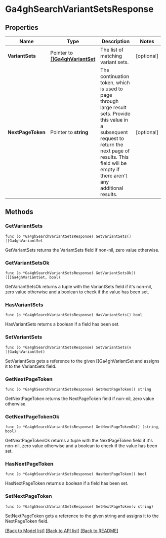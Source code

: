 # Ga4ghSearchVariantSetsResponse

## Properties

Name | Type | Description | Notes
------------ | ------------- | ------------- | -------------
**VariantSets** | Pointer to [**[]Ga4ghVariantSet**](ga4ghVariantSet.md) | The list of matching variant sets. | [optional] 
**NextPageToken** | Pointer to **string** | The continuation token, which is used to page through large result sets. Provide this value in a subsequent request to return the next page of results. This field will be empty if there aren&#39;t any additional results. | [optional] 

## Methods

### GetVariantSets

`func (o *Ga4ghSearchVariantSetsResponse) GetVariantSets() []Ga4ghVariantSet`

GetVariantSets returns the VariantSets field if non-nil, zero value otherwise.

### GetVariantSetsOk

`func (o *Ga4ghSearchVariantSetsResponse) GetVariantSetsOk() ([]Ga4ghVariantSet, bool)`

GetVariantSetsOk returns a tuple with the VariantSets field if it's non-nil, zero value otherwise
and a boolean to check if the value has been set.

### HasVariantSets

`func (o *Ga4ghSearchVariantSetsResponse) HasVariantSets() bool`

HasVariantSets returns a boolean if a field has been set.

### SetVariantSets

`func (o *Ga4ghSearchVariantSetsResponse) SetVariantSets(v []Ga4ghVariantSet)`

SetVariantSets gets a reference to the given []Ga4ghVariantSet and assigns it to the VariantSets field.

### GetNextPageToken

`func (o *Ga4ghSearchVariantSetsResponse) GetNextPageToken() string`

GetNextPageToken returns the NextPageToken field if non-nil, zero value otherwise.

### GetNextPageTokenOk

`func (o *Ga4ghSearchVariantSetsResponse) GetNextPageTokenOk() (string, bool)`

GetNextPageTokenOk returns a tuple with the NextPageToken field if it's non-nil, zero value otherwise
and a boolean to check if the value has been set.

### HasNextPageToken

`func (o *Ga4ghSearchVariantSetsResponse) HasNextPageToken() bool`

HasNextPageToken returns a boolean if a field has been set.

### SetNextPageToken

`func (o *Ga4ghSearchVariantSetsResponse) SetNextPageToken(v string)`

SetNextPageToken gets a reference to the given string and assigns it to the NextPageToken field.


[[Back to Model list]](../README.md#documentation-for-models) [[Back to API list]](../README.md#documentation-for-api-endpoints) [[Back to README]](../README.md)


